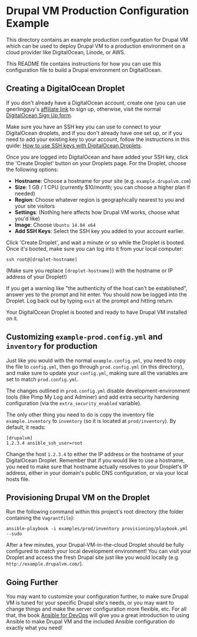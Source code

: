 # Drupal VM Production Configuration Example

This directory contains an example production configuration for Drupal VM which can be used to deploy Drupal VM to a production environment on a cloud provider like DigitalOcean, Linode, or AWS.

This README file contains instructions for how you can use this configuration file to build a Drupal environment on DigitalOcean.

## Creating a DigitalOcean Droplet

If you don't already have a DigitalOcean account, create one (you can use geerlingguy's [affiliate link](https://www.digitalocean.com/?refcode=b9c57af84643) to sign up, otherwise, visit the normal [DigitalOcean Sign Up form](https://cloud.digitalocean.com/registrations/new).

Make sure you have an SSH key you can use to connect to your DigitalOcean droplets, and if you don't already have one set up, or if you need to add your existing key to your account, follow the instructions in this guide: [How to use SSH keys with DigitalOcean Droplets](https://www.digitalocean.com/community/tutorials/how-to-use-ssh-keys-with-digitalocean-droplets).

Once you are logged into DigitalOcean and have added your SSH key, click the 'Create Droplet' button on your Droplets page. For the Droplet, choose the following options:

  - **Hostname**: Choose a hostname for your site (e.g. `example.drupalvm.com`)
  - **Size**: 1 GB / 1 CPU (currently $10/month; you can choose a higher plan if needed)
  - **Region**: Choose whatever region is geographically nearest to you and your site visitors
  - **Settings**: (Nothing here affects how Drupal VM works, choose what you'd like)
  - **Image**: Choose `Ubuntu 14.04 x64`
  - **Add SSH Keys**: Select the SSH key you added to your account earlier.

Click 'Create Droplet', and wait a minute or so while the Droplet is booted. Once it's booted, make sure you can log into it from your local computer:

    ssh root@[droplet-hostname]

(Make sure you replace `[droplet-hostname]`) with the hostname or IP address of your Droplet!)

If you get a warning like "the authenticity of the host can't be established", answer yes to the prompt and hit enter. You should now be logged into the Droplet. Log back out by typing `exit` at the prompt and hitting return.

Your DigitalOcean Droplet is booted and ready to have Drupal VM installed on it.

## Customizing `example-prod.config.yml` and `inventory` for production

Just like you would with the normal `example.config.yml`, you need to copy the file to `config.yml`, then go through `prod.config.yml` (in this directory), and make sure to update your `config.yml`, making sure all the variables are set to match `prod.config.yml`.

The changes outlined in `prod.config.yml` disable development-environment tools (like Pimp My Log and Adminer) and add extra security hardening configuration (via the `extra_security_enabled` variable).

The only other thing you need to do is copy the inventory file `example.inventory` to `inventory` (so it is located at `prod/inventory`). By default, it reads:

    [drupalvm]
    1.2.3.4 ansible_ssh_user=root

Change the host `1.2.3.4` to either the IP address or the hostname of your DigitalOcean Droplet. Remember that if you would like to use a hostname, you need to make sure that hostname actually resolves to your Droplet's IP address, either in your domain's public DNS configuration, or via your local hosts file.

## Provisioning Drupal VM on the Droplet

Run the following command within this project's root directory (the folder containing the `Vagrantfile`):

    ansible-playbook -i examples/prod/inventory provisioning/playbook.yml --sudo

After a few minutes, your Drupal-VM-in-the-cloud Droplet should be fully configured to match your local development environment! You can visit your Droplet and access the fresh Drupal site just like you would locally (e.g. `http://example.drupalvm.com/`).

## Going Further

You may want to customize your configuration further, to make sure Drupal VM is tuned for your specific Drupal site's needs, or you may want to change things and make the server configuration more flexible, etc. For all that, the book [Ansible for DevOps](http://ansiblefordevops.com/) will give you a great introduction to using Ansible to make Drupal VM and the included Ansible configuration do exactly what you need!
